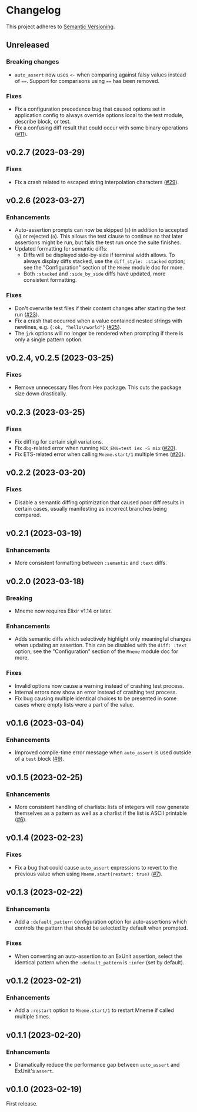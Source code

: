 # Changelog

This project adheres to [Semantic Versioning](https://semver.org/spec/v2.0.0.html).

## Unreleased

### Breaking changes

  * `auto_assert` now uses `<-` when comparing against falsy values instead of `==`. Support for comparisons using `==` has been removed.

### Fixes

  * Fix a configuration precedence bug that caused options set in application config to always override options local to the test module, describe block, or test.
  * Fix a confusing diff result that could occur with some binary operations ([#11](https://github.com/zachallaun/mneme/issues/11)).

## v0.2.7 (2023-03-29)

### Fixes

  * Fix a crash related to escaped string interpolation characters ([#29](https://github.com/zachallaun/mneme/issues/29)).

## v0.2.6 (2023-03-27)

### Enhancements

  * Auto-assertion prompts can now be skipped (`s`) in addition to accepted (`y`) or rejected (`n`). This allows the test clause to continue so that later assertions might be run, but fails the test run once the suite finishes.
  * Updated formatting for semantic diffs:
    * Diffs will be displayed side-by-side if terminal width allows. To always display diffs stacked, use the `diff_style: :stacked` option; see the "Configuration" section of the `Mneme` module doc for more.
    * Both `:stacked` and `:side_by_side` diffs have updated, more consistent formatting.

### Fixes

  * Don't overwrite test files if their content changes after starting the test run ([#23](https://github.com/zachallaun/mneme/issues/23)).
  * Fix a crash that occurred when a value contained nested strings with newlines, e.g. `{:ok, "hello\nworld"}` ([#25](https://github.com/zachallaun/mneme/issues/25)).
  * The `j/k` options will no longer be rendered when prompting if there is only a single pattern option.

## v0.2.4, v0.2.5 (2023-03-25)

### Fixes

  * Remove unnecessary files from Hex package. This cuts the package size down drastically.

## v0.2.3 (2023-03-25)

### Fixes

  * Fix diffing for certain sigil variations.
  * Fix `dbg`-related error when running `MIX_ENV=test iex -S mix` ([#20](https://github.com/zachallaun/mneme/issues/20)).
  * Fix ETS-related error when calling `Mneme.start/1` multiple times ([#20](https://github.com/zachallaun/mneme/issues/20#issuecomment-1483878101)).

## v0.2.2 (2023-03-20)

### Fixes

  * Disable a semantic diffing optimization that caused poor diff results in certain cases, usually manifesting as incorrect branches being compared.

## v0.2.1 (2023-03-19)

### Enhancements

  * More consistent formatting between `:semantic` and `:text` diffs.

## v0.2.0 (2023-03-18)

### Breaking

  * Mneme now requires Elixir v1.14 or later.

### Enhancements

  * Adds semantic diffs which selectively highlight only meaningful changes when updating an assertion. This can be disabled with the `diff: :text` option; see the "Configuration" section of the `Mneme` module doc for more.

### Fixes

  * Invalid options now cause a warning instead of crashing test process.
  * Internal errors now show an error instead of crashing test process.
  * Fix bug causing multiple identical choices to be presented in some cases where empty lists were a part of the value.

## v0.1.6 (2023-03-04)

### Enhancements

  * Improved compile-time error message when `auto_assert` is used outside of a `test` block ([#9](https://github.com/zachallaun/mneme/issues/9)).

## v0.1.5 (2023-02-25)

### Enhancements

  * More consistent handling of charlists: lists of integers will now generate themselves as a pattern as well as a charlist if the list is ASCII printable ([#6](https://github.com/zachallaun/mneme/issues/6)).

## v0.1.4 (2023-02-23)

### Fixes

  * Fix a bug that could cause `auto_assert` expressions to revert to the previous value when using `Mneme.start(restart: true)` ([#7](https://github.com/zachallaun/mneme/issues/7)).

## v0.1.3 (2023-02-22)

### Enhancements

  * Add a `:default_pattern` configuration option for auto-assertions which controls the pattern that should be selected by default when prompted.

### Fixes

  * When converting an auto-assertion to an ExUnit assertion, select the identical pattern when the `:default_pattern` is `:infer` (set by default).

## v0.1.2 (2023-02-21)

### Enhancements

  * Add a `:restart` option to `Mneme.start/1` to restart Mneme if called multiple times.

## v0.1.1 (2023-02-20)

### Enhancements

  * Dramatically reduce the performance gap between `auto_assert` and ExUnit's `assert`.

## v0.1.0 (2023-02-19)

First release.
